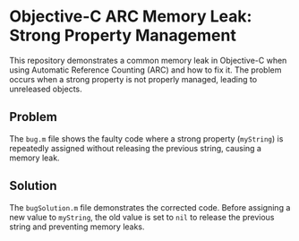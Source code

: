 # Objective-C ARC Memory Leak: Strong Property Management

This repository demonstrates a common memory leak in Objective-C when using Automatic Reference Counting (ARC) and how to fix it. The problem occurs when a strong property is not properly managed, leading to unreleased objects. 

## Problem
The `bug.m` file shows the faulty code where a strong property (`myString`) is repeatedly assigned without releasing the previous string, causing a memory leak.

## Solution
The `bugSolution.m` file demonstrates the corrected code.  Before assigning a new value to `myString`, the old value is set to `nil` to release the previous string and preventing memory leaks.